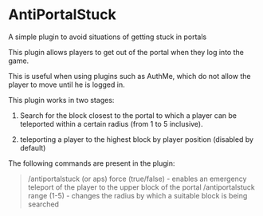 # AntiPortalStuck
A simple plugin to avoid situations of getting stuck in portals

This plugin allows players to get out of the portal when they log into the game.

This is useful when using plugins such as AuthMe, which do not allow the player to move until he is logged in.


This plugin works in two stages:

1) Search for the block closest to the portal to which a player can be teleported within a certain radius (from 1 to 5 inclusive).

2) teleporting a player to the highest block by player position (disabled by default)

 

The following commands are present in the plugin:

> /antiportalstuck (or aps) force (true/false) - enables an emergency teleport of the player to the upper block of the portal
> /antiportalstuck range (1-5) - changes the radius by which a suitable block is being searched
